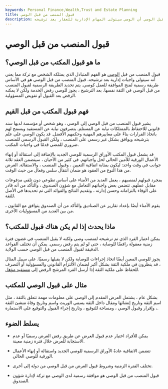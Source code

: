 ```yaml
---
keywords: Personal Finance,Wealth,Trust and Estate Planning
title: قبول المنصب من قبل الوصي
description: يعني قبول المنصب من قبل الوصي أن الوصي سيتولى المهام الإدارية للعقار بعد ترشيحه.
---
```


# قبول المنصب من قبل الوصي
## ما هو قبول المكتب من قبل الوصي؟

قبول المنصب من قبل [الوصي](/trustee) هو الفهم المتبادل الذي يمتلكه الشخص مع تركة مما يعني أنه سيتولى واجبات إدارية بعد ترشيحه. قبول المنصب من قبل الوصي هو في الأساس طريقة رسمية لمنح الموافقة للعمل كوصي. يتم تحديد الطريقة الرسمية لقبول المنصب من قبل الوصي في الثقة نفسها. بعد الترشيح ، يجوز للوصي رفض الخدمة ولكن لا يمكنه الرفض بعد القبول أو تفويض المسؤولية.

## فهم قبول المكتب من قبل القيم

يشير قبول المنصب من قبل الوصي إلى الوصي ، وهو شخص أو مؤسسة لديها سند قانوني للاحتفاظ بالممتلكات نيابة عن المستلم. يتصرفون نيابة عن المستفيد ويسمح لهم باتخاذ القرارات بناءً على معاييرهم المهنية وحكمهم الأفضل. قد يكون الوصي على علم بترشيحه ويوافق بشكل غير رسمي على المنصب ، ولكن القبول الرسمي للمنصب ضروري للمضي قدمًا في واجبات المكتب.

قد يشمل قبول المكتب الأوراق الرسمية للوصي الجديد بالإضافة إلى استقالة أو إنهاء الأعمال الورقية للأمين الحالي لحل واجباتهم. في كثير من الأحيان ، سيتضمن العقد ثلاثة جوانب في وقت واحد: ليكون بمثابة اتفاقية التعيين ، وقبول المنصب ، والاستقالة. الغرض من هذا النوع من العقود هو ضمان انتقال سلس وفعال من حيث الوقت.

بمجرد قبولهم لمنصبهم ، يعمل العديد من الأمناء على أساس تطوعي دون تلقي مدفوعات مقابل عملهم. تتضمن بعض واجباتهم التعامل مع شؤون الصندوق ، والتأكد من أنه قادر على الوفاء بالتزاماته وحسن إدارته ، وتقديم النتائج والفوائد التي تم تحديدها في الأصل للثقة.

يقوم الأمناء أيضًا بإعداد تقارير عن الصناديق والتأكد من أن الصندوق يتوافق مع القانون ، من بين العديد من المسؤوليات الأخرى.

## ماذا يحدث إذا لم يكن هناك قبول للمكتب؟

يمكن اعتبار الفرد الذي تم ترشيحه لمنصب وصي ولكنه لا يقبل المنصب في غضون فترة زمنية معقولة رافضًا للوصاية ، حتى لو لم يتم رفض رسمي. يمكن أن تختلف القواعد الدقيقة لقبول المنصب من قبل الوصي حسب الولاية.

يجوز للوصي المعين أيضًا اتخاذ إجراءات للوصاية ولكن لا يقبلها رسميًا. على سبيل المثال ، قد ينظرون في ملكية الثقة بشكل أكبر لضمان الالتزام القانوني والمسؤولية أو التصرف للحفاظ على ملكية الثقة إذا أرسل الفرد المرشح الرفض إلى [مستفيد مؤهل](/beneficiary).

## مثال على قبول الوصي للمكتب

بشكل عام ، يشتمل العرض المقدم إلى الوصي على معلومات مهمة تتعلق بالثقة ، مثل اسم الثقة وتاريخ إنشائها ومقال داخل الثقة يسمي الوريث واسم وتاريخ وفاة منشئ الثقة ، وإقرار وقبول الوصي ، ومساحة للتوقيع ، وتاريخ إجراء القبول والتوقيع على الاستمارة.

## يسلط الضوء

- يمكن للأفراد اختيار عدم قبول العرض عن طريق رفض العرض رسميًا أو عدم الاستجابة للعرض خلال فترة زمنية معينة.

- تتضمن الاتفاقية عادةً الأوراق الرسمية للوصي الجديد واستقالة أو إنهاء الأعمال الورقية للوصي الحالي.

- تختلف الفترة الزمنية وشروط قبول العرض من قبل الوصي من دولة إلى أخرى.

- قبول المنصب من قبل الوصي هو موافقة رسمية لدى الوصي مع تركة لإدارة شؤون الصندوق.

